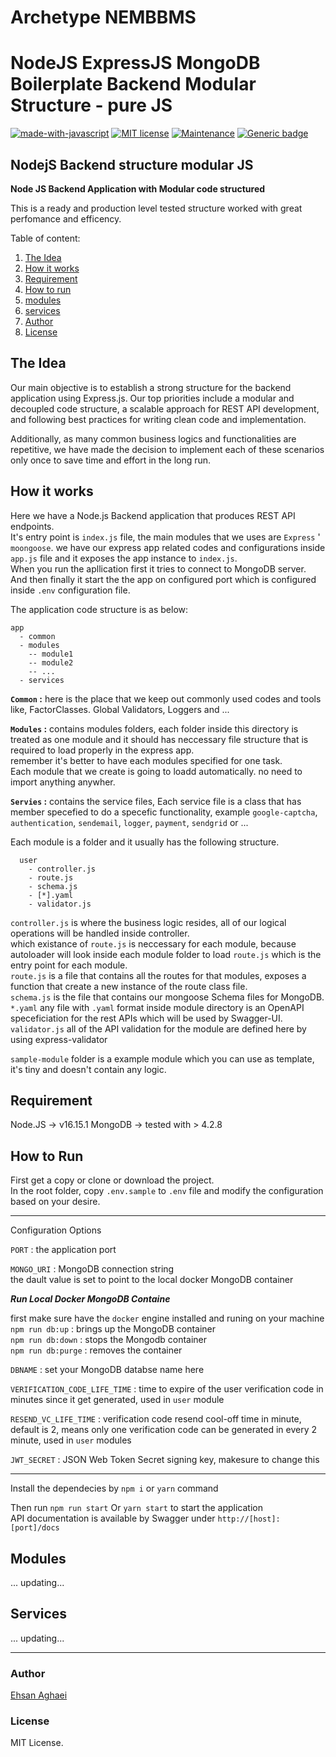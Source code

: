 # Archetype NEMBBMS

# NodeJS ExpressJS MongoDB Boilerplate Backend Modular Structure - pure JS

[![made-with-javascript](http://ForTheBadge.com/images/badges/made-with-javascript.svg)](https://www.javascript.com/)
[![MIT license](https://img.shields.io/badge/License-MIT-blue.svg)](https://lbesson.mit-license.org/)
[![Maintenance](https://img.shields.io/badge/Maintained%3F-yes-green.svg)](https://github.com/ehsanagh/nodejs-backend-structure-modular-JS/graphs/commit-activity)
[![Generic badge](https://img.shields.io/badge/Author-Ethan-<COLOR>.svg)](https://www.linkedin.com/in/ehsanaghaei/)

## NodejS Backend structure modular JS

**Node JS Backend Application with Modular code structured**

This is a ready and production level tested structure worked with great perfomance and efficency.

Table of content:

1. [The Idea](#the-idea)
2. [How it works](#how-it-works)
3. [Requirement](#requirement)
4. [How to run](#how-to-use)
5. [modules](#modules)
6. [services](#services)
7. [Author](#Author)
8. [License](#License)

## <a name="the-idea">The Idea</a>

Our main objective is to establish a strong structure for the backend application using Express.js. Our top priorities include a modular and decoupled code structure, a scalable approach for REST API development, and following best practices for writing clean code and implementation.

Additionally, as many common business logics and functionalities are repetitive, we have made the decision to implement each of these scenarios only once to save time and effort in the long run.

## <a name="how-it-works">How it works</a>

Here we have a Node.js Backend application that produces REST API endpoints.  
 It's entry point is `index.js` file, the main modules that we uses are `Express` ' `moongoose`.
we have our express app related codes and configurations inside `app.js` file and it exposes the app instance to `index.js`.  
 When you run the apllication first it tries to connect to MongoDB server.  
 And then finally it start the the app on configured port which is configured inside `.env` configuration file.

The application code structure is as below:

```
app
  - common
  - modules
    -- module1
    -- module2
    -- ...
  - services
```

**`Common` :** here is the place that we keep out commonly used codes and tools like, FactorClasses. Global Validators, Loggers and ...

**`Modules` :** contains modules folders, each folder inside this directory is treated as one module and it should has neccessary file structure that is required to load properly in the express app.  
 remember it's better to have each modules specified for one task.  
 Each module that we create is going to loadd automatically. no need to import anything anywher.

**`Servies` :** contains the service files, Each service file is a class that has member specefied to do a specefic functionality, example `google-captcha`, `authentication`, `sendemail`, `logger`, `payment`, `sendgrid` or ...

Each module is a folder and it usually has the following structure.

```
  user
    - controller.js
    - route.js
    - schema.js
    - [*].yaml
    - validator.js
```

`controller.js` is where the business logic resides, all of our logical operations will be handled inside controller.<br />
which existance of `route.js` is neccessary for each module, because autoloader will look inside each module folder to load `route.js` which is the entry point for each module. <br/>
`route.js` is a file that contains all the routes for that modules, exposes a function that create a new instance of the route class file. <br />
`schema.js` is the file that contains our mongoose Schema files for MongoDB. <br />
`*.yaml` any file with `.yaml` format inside module directory is an OpenAPI speceficiation for the rest APIs which will be used by Swagger-UI. <br />
`validator.js` all of the API validation for the module are defined here by using express-validator

`sample-module` folder is a example module which you can use as template, it's tiny and doesn't contain any logic.

## <a name="requirement">Requirement</a>

Node.JS -> v16.15.1
MongoDB -> tested with > 4.2.8

## <a name="how-to-use">How to Run</a>

First get a copy or clone or download the project.  
In the root folder, copy `.env.sample` to `.env` file and modify the configuration based on your desire.

---

Configuration Options

`PORT` : the application port

`MONGO_URI` : MongoDB connection string <br />
the dault value is set to point to the local docker MongoDB container <br />

**_Run Local Docker MongoDB Containe_** <br/>

first make sure have the `docker` engine installed and runing on your machine <br />
`npm run db:up` : brings up the MongoDB container <br />
`npm run db:down` : stops the Mongodb container <br />
`npm run db:purge` : removes the container <br />

`DBNAME` : set your MongoDB databse name here

`VERIFICATION_CODE_LIFE_TIME` : time to expire of the user verification code in minutes since it get generated, used in `user` module

`RESEND_VC_LIFE_TIME` : verification code resend cool-off time in minute, default is 2, means only one verification code can be generated in every 2 minute, used in `user` modules

`JWT_SECRET` : JSON Web Token Secret signing key, makesure to change this

---

Install the dependecies by `npm i` or `yarn` command

Then run `npm run start` Or `yarn start` to start the application <br />
API documentation is available by Swagger under `http://[host]:[port]/docs`

## <a name="modules">Modules</a>

... updating...

## <a name="services">Services</a>

... updating...

---

### <a name="author">Author</a>

[Ehsan Aghaei](https://github.com/ethyaan)

### <a name="license">License</a>

MIT License.
